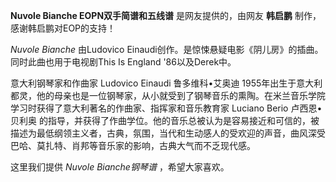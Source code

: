 

**Nuvole Bianche EOPN双手简谱和五线谱** 是网友提供的，由网友 **韩启鹏** 制作，感谢韩启鹏对EOP的支持！

_Nuvole Bianche_ 由Ludovico Einaudi创作。是惊悚悬疑电影《阴儿房》的插曲。同时此曲也用于电视剧This Is England
'86以及Derek中。

意大利钢琴家和作曲家 Ludovico Einaudi 鲁多维科•艾奥迪
1955年出生于意大利都灵，他的母亲也是一位钢琴家，从小就受到了钢琴音乐的熏陶。在米兰音乐学院学习时获得了意大利著名的作曲家、指挥家和音乐教育家
Luciano Berio 卢西恩•贝利奥
的指导，并获得了作曲学位。他的音乐总被认为是容易接近和可信的，被描述为最低纲领主义者，古典，氛围，当代和生动感人的受欢迎的声音，曲风深受巴哈、莫扎特、肖邦等音乐家的影响，古典大气而不乏现代感。

这里我们提供 _Nuvole Bianche钢琴谱_ ，希望大家喜欢。

